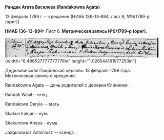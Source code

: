 **Рандак Агата Василева (Randakowna Agata)**

13 февраля 1789 г -- крещение (НИАБ 136-13-894, лист 6, №9/1789-р
(ориг)).

**НИАБ 136-13-894:** Лист 6. **Метрическая запись №9/1789-р (ориг).**

![](./media/677733933932a712f62d90ce15fe7a1698937611.png){width="6.496527777777778in"
height="1.026544181977253in"}

Дедиловичская Покровская церковь. 13 февраля 1789 года. Метрическая
запись о крещении.

Randakowna Agata -- дочь родителей с деревни Клинники.

Randak Wasil-- отец.

Randakowa Daryia -- мать.

Skakun Łukjan - кум.

Skakunowa Ahapa - кума.

Jazgunowicz Antoniusz -- ксёндз.
